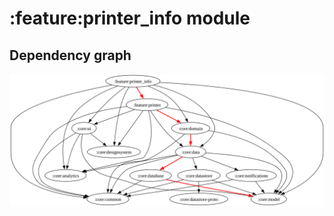 # :feature:printer_info module
## Dependency graph
![Dependency graph](../../docs/images/graphs/dep_graph_feature_printer_info.svg)
